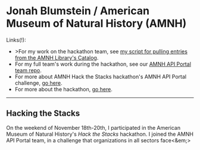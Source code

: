 <h1>Jonah Blumstein / American Museum of Natural History (AMNH)</h1>

<p>Links(!):

<ul>
<li>>For my work on the hackathon team, see <a href="https://github.com/JBlumstein/amnh/blob/master/AMNH_Library_Catalog_script.ipynb">my script for pulling entries from the AMNH Library's Catalog</a>.</li>
<li>For my full team's work during the hackathon, see our <a href="https://github.com/HackTheStacks/API-Portal">AMNH API Portal team repo</a>.</li>
<li>For more about AMNH Hack the Stacks hackathon's AMNH API Portal challenge, <a href="https://github.com/amnh/HackTheStacks/wiki/AMNH-API-Portal">go here</a>.</li>
<li>For more about the hackathon, <a href="https://github.com/amnh/HacktheStacks/wiki">go here</a>.</li>
</ul>

<hr>

<h2>Hacking the Stacks</h2>

<p>On the weekend of November 18th-20th, I participated in the American Museum of Natural History's <em>Hack the Stacks</em> hackathon. I joined the AMNH API Portal team, in a challenge that organizations in all sectors face<&em;>
